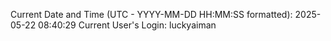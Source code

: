 Current Date and Time (UTC - YYYY-MM-DD HH:MM:SS formatted): 2025-05-22 08:40:29
Current User's Login: luckyaiman
